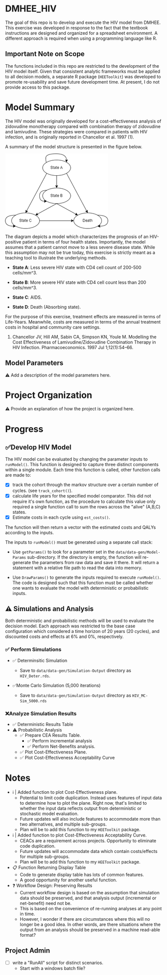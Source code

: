 # DMHEE_HIV

The goal of this repo is to develop and execute the HIV model from DMHEE. This 
exercise was developed in response to the fact that the textbook instructions 
are designed and organized for a spreadsheet environment. A different approach 
is required when using a programming language like R. 

## Important Note on Scope
The functions included in this repo are restricted to the development of the 
HIV model itself. Given that consistent analytic frameworks must be applied to 
all decision models, a separate R package (`HEEToolkit`) was developed to 
promote re-usability and save future development time. At present, I do not 
provide access to this package. 

# Model Summary

The HIV model was originally developed for a cost-effectiveness analysis of zidovudine monotherapy compared with combination therapy of zidovudine and lamivudine. These strategies were compared in patients with HIV infection, and is originally reported in Chancellor et al. 1997 (1).

A summary of the model structure is presented in the figure below.

![Structure of HIV Cohort Model](docs/Diagrams/HIV-Model.png)

The diagram depicts a model which characterizes the prognosis of an HIV-positive patient in terms of four health states. Importantly, the model assumes that a patient cannot move to a less severe disease state. While this assumption may not be true today, this exercise is strictly meant as a teaching tool to illustrate the underlying methods.

-   **State A**: Less severe HIV state with CD4 cell count of 200-500 cells/mm^3.

-   **State B**: More severe HIV state with CD4 cell count less than 200 cells/mm^3.

-   **State C**: AIDS.

-   **State D**: Death (Absorbing state).

For the purpose of this exercise, treatment effects are measured in terms of Life-Years. Meanwhile, costs are measured in terms of the annual treatment costs in hospital and community care settings.

1.  Chancellor JV, Hill AM, Sabin CA, Simpson KN, Youle M. Modelling the Cost Effectiveness of Lamivudine/Zidovudine Combination Therapy in HIV Infection. Pharmacoeconomics. 1997 Jul 1;12(1):54–66.

## Model Parameters
:warning: Add a description of the model parameters here. 

# Project Organization
:warning: Provide an explanation of how the project is organized here. 

# Progress

## :white_check_mark:Develop HIV Model

The HIV model can be evaluated by changing the parameter inputs to `runModel()`. 
This function is designed to capture three distinct components within a single 
module. Each time this function is called, other function calls are made to:

-   [x] track the cohort through the markov structure over a certain number of 
cycles. (see `track_cohort()`).
-   [x] calculate life years for the specified model comparator. This did not 
require it's own function, as the procedure to calculate this value only 
required a single function call to sum the rows across the "alive" (A,B,C) 
states.
-   [x] Estimate costs in each cycle using `est_costs()`.

The function will then return a vector with the estimated costs and QALYs 
according to the inputs.

The inputs to `runModel()` must be generated using a separate call stack:

-   Use `getParams()` to look for a parameter set in the 
`data/data-gen/Model-Params` sub-directory. If the directory is empty, the 
function will re-generate the parameters from raw data and save it there. It 
will return a statement with a relative file path to read the data into memory.

-   Use `DrawParams()` to generate the inputs required to execute `runModel()`. 
The code is designed such that this function must be called whether one wants 
to evaluate the model with deterministic or probabilistic inputs.

## :warning: Simulations and Analysis
Both deterministic and probabilistic methods will be used to evaluate the 
decision model. Each approach was restricted to the base case configuration 
which considered a time horizon of 20 years (20 cycles), and discounted costs 
and effects at 6% and 0%, respectively. 

### :white_check_mark: Perform Simulations

-   :white_check_mark: Determinsitic Simulation

    -   Save to `data/data-gen/Simulation-Output` directory as `HIV_Deter.rds`.

-   :white_check_mark:Monte Carlo Simulation (5,000 iterations)

    -   Save to `data/data-gen/Simulation-Output` directory as `HIV_MC-Sim_5000.rds`

### :x:Analyze Simulation Results

  * :white_check_mark: Deterministic Results Table
  * :warning: Probabilistic Analysis
    - :white_check_mark: Prepare CEA Results Table. 
      - :white_check_mark: Perform incremental analysis
      - :white_check_mark: Perform Net-Benefits analysis.
    - :white_check_mark: Plot Cost-Effectiveness Plane. 
    - :white_check_mark: Plot Cost-Effectiveness Acceptability Curve

# Notes
  * :information_source: | Added function to plot Cost-Effectiveness plane.
    - Potential to limit code duplication. Instead uses features of input data 
    to determine how to plot the plane. Right now, that's limited to whether the 
    input data reflects output from deterministic or stochastic model 
    evaluation.
    - Future updates will also include features to accommodate more than two 
    alternatives, and multiple sub-groups. 
    - Plan will be to add this function to my `HEEToolkit` package. 
  * :information_source: | Added function to plot Cost-Effectiveness 
  Acceptability Curve. 
    - CEACs are a requirement across projects. Opportunity to eliminate code 
    duplication. 
    - Future updates will accommodate data which contain costs/effects for 
    multiple sub-groups. 
    - Plan will be to add this function to my `HEEToolkit` package.
  * :clipboard: Function Returning Display Table
    - Code to generate display table has lots of common features. 
    - A good opportunity for another useful function. 
  * :question: Workflow Design: Preserving Results
    - Current workflow design is based on the assumption that simulation data 
    should be preserved, and that analysis output (incremental or net-benefit) 
    need not be. 
    - This is based on the convenience of re-running analyses at any point in 
    time. 
    - However, I wonder if there are circumstances where this will no longer be 
    a good idea. In other words, are there situations where the output from an 
    analysis should be preserved in a machine read-able format? 

## Project Admin

-   [ ] write a "RunAll" script for distinct scenarios.
    -   Start with a windows batch file?
